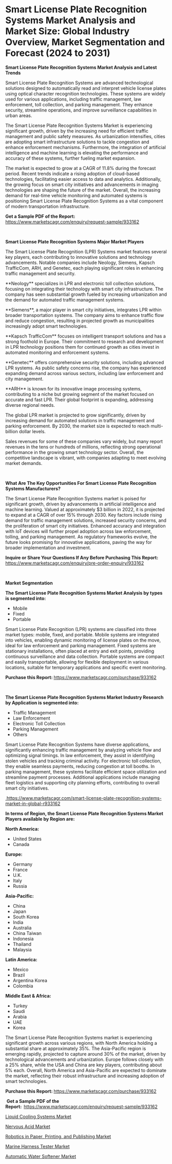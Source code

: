 <p><h1>Smart License Plate Recognition Systems Market Analysis and Market Size: Global Industry Overview, Market Segmentation and Forecast (2024 to 2031)</h1></p><p><strong>Smart License Plate Recognition Systems Market Analysis and Latest Trends</strong></p>
<p><p>Smart License Plate Recognition Systems are advanced technological solutions designed to automatically read and interpret vehicle license plates using optical character recognition technologies. These systems are widely used for various applications, including traffic management, law enforcement, toll collection, and parking management. They enhance security, streamline operations, and improve surveillance capabilities in urban areas.</p><p>The Smart License Plate Recognition Systems Market is experiencing significant growth, driven by the increasing need for efficient traffic management and public safety measures. As urbanization intensifies, cities are adopting smart infrastructure solutions to tackle congestion and enhance enforcement mechanisms. Furthermore, the integration of artificial intelligence and machine learning is elevating the performance and accuracy of these systems, further fueling market expansion. </p><p>The market is expected to grow at a CAGR of 11.8% during the forecast period. Recent trends indicate a rising adoption of cloud-based technologies, facilitating easier access to data and analytics. Additionally, the growing focus on smart city initiatives and advancements in imaging technologies are shaping the future of the market. Overall, the increasing demand for real-time vehicle monitoring and automated systems is positioning Smart License Plate Recognition Systems as a vital component of modern transportation infrastructure.</p></p>
<p><strong>Get a Sample PDF of the Report:&nbsp;</strong> <a href="https://www.marketscagr.com/enquiry/request-sample/933162">https://www.marketscagr.com/enquiry/request-sample/933162</a></p>
<p>&nbsp;</p>
<p><strong>Smart License Plate Recognition Systems Major Market Players</strong></p>
<p><p>The Smart License Plate Recognition (LPR) Systems market features several key players, each contributing to innovative solutions and technology advancements. Notable companies include Neology, Siemens, Kapsch TrafficCom, ARH, and Genetec, each playing significant roles in enhancing traffic management and security.</p><p>**Neology** specializes in LPR and electronic toll collection solutions, focusing on integrating their technology with smart city infrastructure. The company has seen substantial growth fueled by increasing urbanization and the demand for automated traffic management systems.</p><p>**Siemens**, a major player in smart city initiatives, integrates LPR within broader transportation systems. The company aims to enhance traffic flow and reduce congestion, resulting in projected growth as municipalities increasingly adopt smart technologies.</p><p>**Kapsch TrafficCom** focuses on intelligent transport solutions and has a strong foothold in Europe. Their commitment to research and development in LPR technology positions them for continued growth as cities invest in automated monitoring and enforcement systems.</p><p>**Genetec** offers comprehensive security solutions, including advanced LPR systems. As public safety concerns rise, the company has experienced expanding demand across various sectors, including law enforcement and city management.</p><p>**ARH** is known for its innovative image processing systems, contributing to a niche but growing segment of the market focused on accurate and fast LPR. Their global footprint is expanding, addressing diverse regional needs.</p><p>The global LPR market is projected to grow significantly, driven by increasing demand for automated solutions in traffic management and parking enforcement. By 2030, the market size is expected to reach multi-billion dollar levels.</p><p>Sales revenues for some of these companies vary widely, but many report revenues in the tens or hundreds of millions, reflecting strong operational performance in the growing smart technology sector. Overall, the competitive landscape is vibrant, with companies adapting to meet evolving market demands.</p></p>
<p>&nbsp;</p>
<p><strong>What Are The Key Opportunities For Smart License Plate Recognition Systems Manufacturers?</strong></p>
<p><p>The Smart License Plate Recognition Systems market is poised for significant growth, driven by advancements in artificial intelligence and machine learning. Valued at approximately $3 billion in 2022, it is projected to expand at a CAGR of over 15% through 2030. Key factors include rising demand for traffic management solutions, increased security concerns, and the proliferation of smart city initiatives. Enhanced accuracy and integration with IoT devices will further propel adoption across law enforcement, tolling, and parking management. As regulatory frameworks evolve, the future looks promising for innovative applications, paving the way for broader implementation and investment.</p></p>
<p><strong>Inquire or Share Your Questions If Any Before Purchasing This Report:</strong> <a href="https://www.marketscagr.com/enquiry/pre-order-enquiry/933162">https://www.marketscagr.com/enquiry/pre-order-enquiry/933162</a></p>
<p>&nbsp;</p>
<p><strong>Market Segmentation</strong></p>
<p><strong>The Smart License Plate Recognition Systems Market Analysis by types is segmented into:</strong></p>
<p><ul><li>Mobile</li><li>Fixed</li><li>Portable</li></ul></p>
<p><p>Smart License Plate Recognition (LPR) systems are classified into three market types: mobile, fixed, and portable. Mobile systems are integrated into vehicles, enabling dynamic monitoring of license plates on the move, ideal for law enforcement and parking management. Fixed systems are stationary installations, often placed at entry and exit points, providing continuous surveillance and data collection. Portable systems are compact and easily transportable, allowing for flexible deployment in various locations, suitable for temporary applications and specific event monitoring.</p></p>
<p><strong>Purchase this Report:&nbsp;</strong><a href="https://www.marketscagr.com/purchase/933162">https://www.marketscagr.com/purchase/933162</a></p>
<p>&nbsp;</p>
<p><strong>The Smart License Plate Recognition Systems Market Industry Research by Application is segmented into:</strong></p>
<p><ul><li>Traffic Management</li><li>Law Enforcement</li><li>Electronic Toll Collection</li><li>Parking Management</li><li>Others</li></ul></p>
<p><p>Smart License Plate Recognition Systems have diverse applications, significantly enhancing traffic management by analyzing vehicle flow and optimizing signal timings. In law enforcement, they assist in identifying stolen vehicles and tracking criminal activity. For electronic toll collection, they enable seamless payments, reducing congestion at toll booths. In parking management, these systems facilitate efficient space utilization and streamline payment processes. Additional applications include managing fleet logistics and supporting city planning efforts, contributing to overall smart city initiatives.</p></p>
<p><a href="https://www.marketscagr.com/smart-license-plate-recognition-systems-market-in-global-r933162">&nbsp;https://www.marketscagr.com/smart-license-plate-recognition-systems-market-in-global-r933162</a></p>
<p><strong>In terms of Region, the Smart License Plate Recognition Systems Market Players available by Region are:</strong></p>
<p>
    <p> <strong> North America: </strong>
        <ul>
            <li>United States</li>
            <li>Canada</li>
        </ul>
        </p> 
    <p> <strong> Europe: </strong>
        <ul>
            <li>Germany</li>
            <li>France</li>
            <li>U.K.</li>
            <li>Italy</li>
            <li>Russia</li>
        </ul>
        </p> 
    <p> <strong> Asia-Pacific: </strong>
        <ul>
            <li>China</li>
            <li>Japan</li>
            <li>South Korea</li>
            <li>India</li>
            <li>Australia</li>
            <li>China Taiwan</li>
            <li>Indonesia</li>
            <li>Thailand</li>
            <li>Malaysia</li>
        </ul>
        </p> 
    <p> <strong> Latin America: </strong>
        <ul>
            <li>Mexico</li>
            <li>Brazil</li>
            <li>Argentina Korea</li>
            <li>Colombia</li>
        </ul>
        </p> 
    <p> <strong> Middle East & Africa: </strong>
        <ul>
            <li>Turkey</li>
            <li>Saudi</li>
            <li>Arabia</li>
            <li>UAE</li>
            <li>Korea</li>
        </ul>
    </p>
    </p>
<p><p>The Smart License Plate Recognition Systems market is experiencing significant growth across various regions, with North America holding a substantial share at approximately 35%. The Asia-Pacific region is emerging rapidly, projected to capture around 30% of the market, driven by technological advancements and urbanization. Europe follows closely with a 25% share, while the USA and China are key players, contributing about 5% each. Overall, North America and Asia-Pacific are expected to dominate the market, reflecting their robust infrastructure and increasing adoption of smart technologies.</p></p>
<p><strong>Purchase this Report: </strong><a href="https://www.marketscagr.com/purchase/933162">https://www.marketscagr.com/purchase/933162</a></p>
<p>&nbsp;<strong>Get a Sample PDF of the Report:&nbsp;&nbsp;</strong><a href="https://www.marketscagr.com/enquiry/request-sample/933162">https://www.marketscagr.com/enquiry/request-sample/933162</a></p>
<p><strong></strong></p>
<p><p><a href="https://medium.com/@sahanad234/the-liquid-cooling-systems-market-prioritizes-cost-control-and-efficiency-enhancement-f575db61bf1e">Liquid Cooling Systems Market</a></p><p><a href="https://www.linkedin.com/pulse/nervous-acid-market-global-share-ranking-overall-sales-px1mf?trackingId=Va7iWuxATHavmER0fOrIWg%3D%3D">Nervous Acid Market</a></p><p><a href="https://github.com/gulaimolin/Market-Research-Report-List-6/blob/main/robotics-in-paper-printing-and-publishing-market.md">Robotics in Paper, Printing, and Publishing Market</a></p><p><a href="https://issuu.com/reportprime-2/docs/marine-harness-tester-market-size-2_6911e79df0346b">Marine Harness Tester Market</a></p><p><a href="https://medium.com/@sahanad234/the-automatic-water-softener-market-is-experiencing-higher-than-anticipated-demand-compared-to-dded353e0fa0">Automatic Water Softener Market</a></p></p>